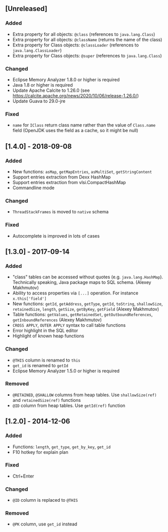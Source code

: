 ## [Unreleased]

### Added
- Extra property for all objects: `@class` (references to `java.lang.Class`)
- Extra property for all objects: `@className` (returns the name of the class)
- Extra property for Class objects: `@classLoader` (references to `java.lang.ClassLoader`)
- Extra property for Class objects: `@super` (references to `java.lang.Class`)

### Changed
- Eclipse Memory Analyzer 1.8.0 or higher is required
- Java 1.8 or higher is required
- Update Apache Calcite to 1.26.0 (see https://calcite.apache.org/news/2020/10/06/release-1.26.0/)
- Update Guava to 29.0-jre

### Fixed
- `name` for `IClass` return class name rather than the value of `Class.name` field (OpenJDK uses the field as a cache, so it might be null)

## [1.4.0] - 2018-09-08
### Added
- New functions: `asMap`, `getMapEntries`, `asMultiSet`, `getStringContent`
- Support entries extraction from Dexx HashMap
- Support entries extraction from vlsi.CompactHashMap
- Commandline mode

### Changed
- `ThreadStackFrames` is moved to `native` schema

### Fixed
- Autocomplete is improved in lots of cases

## [1.3.0] - 2017-09-14
### Added
- "class" tables can be accessed without quotes (e.g. `java.lang.HashMap`). Technically speaking, Java package maps to SQL schema. (Alexey Makhmutov)
- Ability to access properties via `[...]` operation. For instance `x.this['field']`
- New functions: `getId`, `getAddress`, `getType`, `getId`, `toString`, `shallowSize`, `retainedSize`, `length`, `getSize`, `getByKey`, `getField` (Alexey Makhmutov)
- Table functions: `getValues`, `getRetainedSet`, `getOutboundReferences`, `getInboundReferences` (Alexey Makhmutov)
- `CROSS APPLY`, `OUTER APPLY` syntax to call table functions
- Error highlight in the SQL editor
- Highlight of known heap functions

### Changed
- `@THIS` column is renamed to `this`
- `get_id` is renamed to `getId`
- Eclipse Memory Analyzer 1.5.0 or higher is required

### Removed
- `@RETAINED`, `@SHALLOW` columns from heap tables. Use `shallowSize(ref)` and `retainedSize(ref)` functions
- `@ID` column from heap tables. Use `getId(ref)` function

## [1.2.0] - 2014-12-06
### Added
- Functions: `length`, `get_type`, `get_by_key`, `get_id`
- F10 hotkey for explain plan

### Fixed
- Ctrl+Enter

### Changed
- `@ID` column is replaced to `@THIS`

### Removed
- `@PK` column, use `get_id` instead

